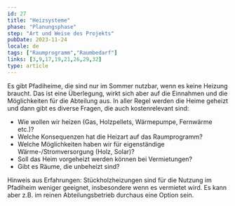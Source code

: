 ```yaml
---
id: 27
title: "Heizsysteme"
phase: "Planungsphase"
step: "Art und Weise des Projekts"
pubDate: 2023-11-24
locale: de
tags: ["Raumprogramm","Raumbedarf"]
links: [3,9,17,19,21,26,29,32]
type: article
---
```


Es gibt Pfadiheime, die sind nur im Sommer nutzbar, wenn es keine Heizung braucht. Das ist eine Überlegung, wirkt sich aber auf die Einnahmen und die Möglichkeiten für die Abteilung aus. In aller Regel werden die Heime geheizt und dann gibt es diverse Fragen, die auch kostenrelevant sind:
- Wie wollen wir heizen (Gas, Holzpellets, Wärmepumpe, Fernwärme etc.)? 
- Welche Konsequenzen hat die Heizart auf das Raumprogramm?
- Welche Möglichkeiten haben wir für eigenständige Wärme-/Stromversorgung (Holz, Solar)? 
- Soll das Heim vorgeheizt werden können bei Vermietungen?
- Gibt es Räume, die unbeheizt sind?

Hinweis aus Erfahrungen: Stückholzheizungen sind für die Nutzung im Pfadiheim weniger geeignet, insbesondere wenn es vermietet wird. Es kann aber z.B. im reinen Abteilungsbetrieb durchaus eine Option sein.
